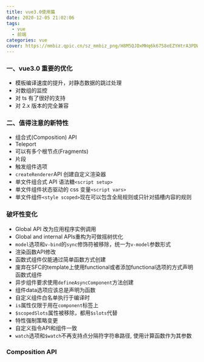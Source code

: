 ```yaml
---
title: vue3.0使用篇
date: 2020-12-05 21:02:06
tags:
  - vue
  - 前端
categories: vue
cover: https://mmbiz.qpic.cn/sz_mmbiz_png/H8M5QJDxMHq6k6758eEZYHtrA3PDWKrhOr7JDjuVxdic6Pia3Aa5BSglRDlDFPLJM00tvkN1N565e2j3c4hjQib7Q/640?wx_fmt=png&tp=webp&wxfrom=5&wx_lazy=1&wx_co=1
---
```


### 一、vue3.0 重要的优化

- 模板编译速度的提升，对静态数据的跳过处理
- 对数组的监控
- 对 ts 有了很好的支持
- 对 2.x 版本的完全兼容

### 二、值得注意的新特性

- 组合式(Composition) API
- Teleport
- 可以有多个根节点(Fragments)
- 片段
- 触发组件选项
- `createRenderer`API 创建自定义渲染器
- 单文件组合式 API 语法糖`<script setup>`
- 单文件组件状态驱动的 css 变量`<script vars>`
- 单文件组件`<style scoped>`现在可以包含全局规则或只针对插槽内容的规则

### 破坏性变化

- Global API 改为应用程序实例调用
- Global and internal APIs重构为可做摇树优化
- `model`选项和`v-bind`的`sync`修饰符被移除，统一为`v-model`参数形式
- 渲染函数API修改
- 函数式组件仅能通过简单函数方式创建
- 废弃在SFC的template上使用functional或者添加functional选项的方式声明函数式组件
- 异步组件要求使用`defineAsyncComponent`方法创建
- 组件data选项应该总是声明为函数
- 自定义组件白名单执行于编译时
- `is`属性仅限于用在`component`标签上
- `$scopedSlots`属性被移除，都用`$slots`代替
- 特性强制策略变更
- 自定义指令API和组件一致
- `watch`选项和`$watch`不再支持点分隔符字符串路径, 使用计算函数作为其参数

### Composition API

